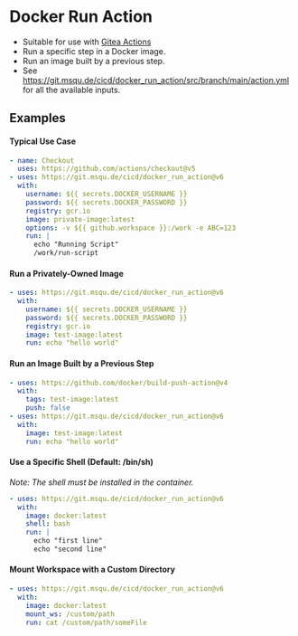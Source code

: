 # Docker Run Action

- Suitable for use with [Gitea Actions](https://docs.gitea.com/next/usage/actions/overview)
- Run a specific step in a Docker image.
- Run an image built by a previous step.
- See https://git.msqu.de/cicd/docker_run_action/src/branch/main/action.yml for all the available inputs.

## Examples

#### Typical Use Case

```yaml
- name: Checkout
  uses: https://github.com/actions/checkout@v5
- uses: https://git.msqu.de/cicd/docker_run_action@v6
  with:
    username: ${{ secrets.DOCKER_USERNAME }}
    password: ${{ secrets.DOCKER_PASSWORD }}
    registry: gcr.io
    image: private-image:latest
    options: -v ${{ github.workspace }}:/work -e ABC=123
    run: |
      echo "Running Script"
      /work/run-script
```

#### Run a Privately-Owned Image
```yaml
- uses: https://git.msqu.de/cicd/docker_run_action@v6
  with:
    username: ${{ secrets.DOCKER_USERNAME }}
    password: ${{ secrets.DOCKER_PASSWORD }}
    registry: gcr.io
    image: test-image:latest
    run: echo "hello world"
```

#### Run an Image Built by a Previous Step
```yaml
- uses: https://github.com/docker/build-push-action@v4
  with:
    tags: test-image:latest
    push: false
- uses: https://git.msqu.de/cicd/docker_run_action@v6
  with:
    image: test-image:latest
    run: echo "hello world"
```

#### Use a Specific Shell (Default: /bin/sh)
*Note: The shell must be installed in the container.*
```yaml
- uses: https://git.msqu.de/cicd/docker_run_action@v6
  with:
    image: docker:latest
    shell: bash
    run: |
      echo "first line"
      echo "second line"
```

#### Mount Workspace with a Custom Directory
```yaml
- uses: https://git.msqu.de/cicd/docker_run_action@v6
  with:
    image: docker:latest
    mount_ws: /custom/path
    run: cat /custom/path/someFile
```